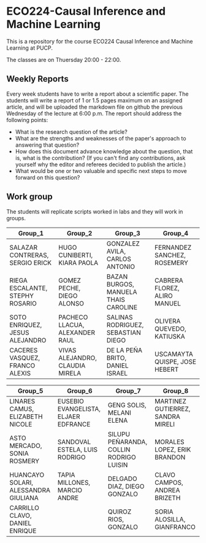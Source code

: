 # ECO224-Causal Inference and Machine Learning
This is a repository for the course ECO224 Causal Inference and Machine Learning at PUCP. 

The classes are on Thuersday 20:00 - 22:00.

## Weekly Reports 
Every week students have to write a report about a scientific paper. The students will write a report of 1 or 1.5 pages maximum on an assigned article, and will be uploaded the markdown file  on github the previous Wednesday of the lecture at 6:00 p.m. The report should address the following points: 
* What is the research question of the article?
*  What are the strengths and weaknesses of the paper's approach to answering that question?
*  How does this document advance knowledge about the question, that is, what is the contribution? (If you can't find any contributions, ask yourself why the editor and referees decided to publish the article.)
* What would be one or two valuable and specific next steps to move forward on this question?

## Work group
The students will replicate scripts worked in labs and they will work in groups. 


Group_1 | Group_2 | Group_3 | Group_4
------- | ------- | ------- | -------
SALAZAR CONTRERAS, SERGIO ERICK | HUGO CUNIBERTI, KIARA PAOLA | GONZALEZ AVILA, CARLOS ANTONIO | FERNANDEZ SANCHEZ, ROSEMERY
RIEGA ESCALANTE, STEPHY ROSARIO | GOMEZ PECHE, DIEGO ALONSO | BAZAN BURGOS, MANUELA THAIS CAROLINE | CABRERA FLOREZ, ALIRO MANUEL
SOTO ENRIQUEZ, JESUS ALEJANDRO | PACHECO LLACUA, ALEXANDER RAUL | SALINAS RODRIGUEZ, SEBASTIAN DIEGO | OLIVERA QUEVEDO, KATIUSKA
CACERES VASQUEZ, FRANCO ALEXIS | VIVAS ALEJANDRO, CLAUDIA MIRELA | DE LA PEÑA BRITO, DANIEL ISRAEL | USCAMAYTA QUISPE, JOSE HEBERT




Group_5 | Group_6 | Group_7 | Group_8
--------|---------|---------|--------
LINARES CAMUS, ELIZABETH NICOLE | EUSEBIO EVANGELISTA, ELJAER EDFRANCE | GENG SOLIS, MELANI ELENA | MARTINEZ GUTIERREZ, SANDRA MIRELI
ASTO MERCADO, SONIA ROSMERY | SANDOVAL ESTELA, LUIS RODRIGO | SILUPU PEÑARANDA, COLLIN RODRIGO LUISIN | MORALES LOPEZ, ERIK BRANDON
HUANCAYO SOLARI, ALESSANDRA GIULIANA | TAPIA MILLONES, MARCIO ANDRE | DELGADO DIAZ, DIEGO GONZALO | CLAVO CAMPOS, ANDREA BRIZETH
CARRILLO CLAVO, DANIEL ENRIQUE |  | QUIROZ RIOS, GONZALO | SORIA ALOSILLA, GIANFRANCO
